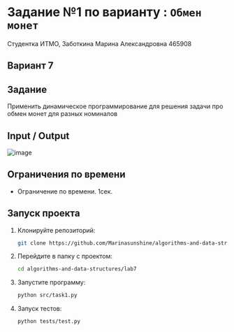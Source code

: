 # Задание №1 по варианту  : `Обмен монет`
Студентка ИТМО,  Заботкина Марина Александровна 465908

## Вариант 7

## Задание 
Применить динамическое программирование для решения задачи про обмен монет для разных номиналов

## Input / Output 

![image](https://github.com/user-attachments/assets/f6c7a4e5-7837-45a6-9ada-f33121598a3f)


## Ограничения по времени

- Ограничение по времени. 1сек.

## Запуск проекта
1. Клонируйте репозиторий:
   ```bash
   git clone https://github.com/Marinasunshine/algorithms-and-data-structures.git
   ```
2. Перейдите в папку с проектом:
   ```bash
   cd algorithms-and-data-structures/lab7
   ```
3. Запустите программу:
   ```bash
   python src/task1.py
   ```

4. Запуск тестов:
   ```bash
   python tests/test.py
   ```
